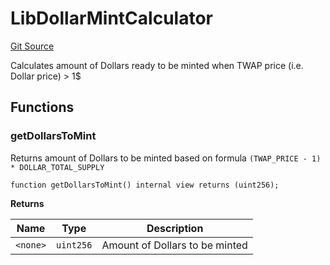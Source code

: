 # LibDollarMintCalculator
[Git Source](https://github.com/ubiquity/ubiquity-dollar/blob/940040226cc8480b0e7aa65d1592259dfcf013ef/src/dollar/libraries/LibDollarMintCalculator.sol)

Calculates amount of Dollars ready to be minted when TWAP price (i.e. Dollar price) > 1$


## Functions
### getDollarsToMint

Returns amount of Dollars to be minted based on formula `(TWAP_PRICE - 1) * DOLLAR_TOTAL_SUPPLY`


```solidity
function getDollarsToMint() internal view returns (uint256);
```
**Returns**

|Name|Type|Description|
|----|----|-----------|
|`<none>`|`uint256`|Amount of Dollars to be minted|



